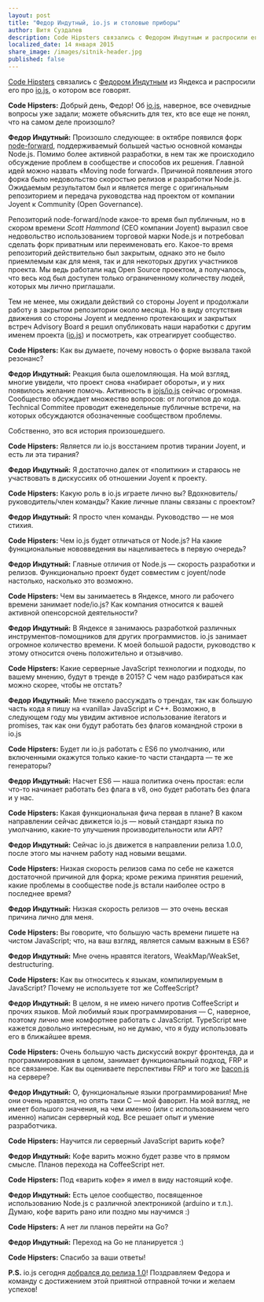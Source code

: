 ```yaml
---
layout: post
title: "Федор Индутный, io.js и столовые приборы"
author: Витя Суздалев
description: Code Hipsters связались с Федором Индутным и распросили его про io.js, о котором все говорят.
localized_date: 14 января 2015
share_image: /images/sitnik-header.jpg
published: false
---
```

[Code Hipsters](https://vk.com/codehipsters) связались с [Федором Индутным](https://blog.indutny.com/) из Яндекса и распросили его про [io.js](https://iojs.org/), о котором все говорят.

**Code Hipsters:** Добрый день, Федор! Об [io.js](https://iojs.org/), наверное, все очевидные вопросы уже задали; можете объяснить для тех, кто все еще не понял, что на самом деле произошло?

**Федор Индутный:** Произошло следующее: в октябре появился форк [node-forward](https://github.com/node-forward), поддерживаемый большей частью основной команды Node.js. Помимо более активной разработки, в нем так же происходило обсуждение проблем в сообществе и способов их решения. Главной идей можно назвать «Moving node forward». Причиной появления этого форка было недовольство скоростью релизов и разработки Node.js. Ожидаемым результатом был и является merge с оригинальным репозиторием и передача руководства над проектом от компании Joyent к Community (Open Governance).

Репозиторий node-forward/node какое-то время был публичным, но в скором времени *Scott Hammond* (CEO компании Joyent) выразил свое недовольство использованием торговой марки Node.js и потребовал сделать форк приватным или переименовать его. Какое-то время репозиторий действительно был закрытым, однако это не было приемлемым как для меня, так и для некоторых других участников проекта. Мы ведь работали над Open Source проектом, а получалось, что весь код был доступен только ограниченному количеству людей, которых мы лично приглашали.

Тем не менее, мы ожидали действий со стороны Joyent и продолжали работу в закрытом репозитории около месяца. Но в виду отсутствия движения со стороны Joyent и медленно протекающих и закрытых встреч Advisory Board я решил опубликовать наши наработки с другим именем проекта ([io.js](https://github.com/iojs/io.js)) и посмотреть, как отреагирует сообщество.

**Code Hipsters:** Как вы думаете, почему новость о форке вызвала такой резонанс?

**Федор Индутный:** Реакция была ошеломляющая. На мой взгляд, многие увидели, что проект снова «набирает обороты», и у них появилось желание помочь. Активность в [iojs/io.js](https://github.com/iojs/io.js) сейчас огромная. Сообщество обсуждает множество вопросов: от логотипов до кода. Technical Commitee проводит еженедельные публичные встречи, на которых обсуждаются обозначенные сообществом проблемы.

Собственно, это вся история произошедшего.

**Code Hipsters:** Является ли io.js восстанием против тирании Joyent, и есть ли эта тирания?

**Федор Индутный:** Я достаточно далек от «политики» и стараюсь не участвовать в дискуссиях об отношении Joyent к проекту.

**Code Hipsters:** Какую роль в io.js играете лично вы? Вдохновитель/руководитель/член команды? Какие личные планы связаны с проектом?

**Федор Индутный:** Я просто член команды. Руководство — не моя стихия.

**Code Hipsters:** Чем io.js будет отличаться от Node.js? На какие функциональные нововведения вы нацеливаетесь в первую очередь?

**Федор Индутный:** Главные отличия от Node.js — скорость разработки и релизов. Функционально проект будет совместим с joyent/node настолько, насколько это возможно.

**Code Hipsters:** Чем вы занимаетесь в Яндексе, много ли рабочего времени занимает node/io.js? Как компания относится к вашей активной опенсорсной деятельности?

**Федор Индутный:**  В Яндексе я занимаюсь разработкой различных инструментов-помощников для других программистов. io.js занимает огромное количество времени. К моей большой радости, руководство к этому относится очень положительно и отзывчиво.

**Code Hipsters:** Какие серверные JavaScript технологии и подходы, по вашему мнению, будут в тренде в 2015? С чем надо разбираться как можно скорее, чтобы не отстать?

**Федор Индутный:** Мне тяжело рассуждать о трендах, так как большую часть кода я пишу на «vanilla» JavaScript и C++. Возможно, в следующем году мы увидим активное использование iterators и promises, так как они будут работать без флагов командной строки в io.js

**Code Hipsters:** Будет ли io.js работать с ES6 по умолчанию, или включенными окажутся только какие-то части стандарта — те же генераторы?

**Федор Индутный:** Насчет ES6 — наша политика очень простая: если что-то начинает работать без флага в v8, оно будет работать без флага и у нас.

**Code Hipsters:** Какая функциональная фича первая в плане? В каком направлении сейчас движется io.js — новый стандарт языка по умолчанию, какие-то улучшения производительности или API?

**Федор Индутный:** Сейчас io.js движется в направлении релиза 1.0.0, после этого мы начнем работу над новыми вещами.

**Code Hipsters:** Низкая скорость релизов сама по себе не кажется достаточной причиной для форка; кроме режима принятия решений, какие проблемы в сообществе node.js встали наиболее остро в последнее время?

**Федор Индутный:** Низкая скорость релизов — это очень веская причина лично для меня.

**Code Hipsters:** Вы говорите, что большую часть времени пишете на чистом JavaScript; что, на ваш взгляд, является самым важным в ES6?

**Федор Индутный:** Мне очень нравятся iterators, WeakMap/WeakSet, destructuring.

**Code Hipsters:** Как вы относитесь к языкам, компилируемым в JavaScript? Почему не используете тот же CoffeeScript?

**Федор Индутный:** В целом, я не имею ничего против CoffeeScript и прочих языков. Мой любимый язык программирования — C, наверное, поэтому лично мне комфортнее работать с JavaScript. TypeScript мне кажется довольно интересным, но не думаю, что я буду использовать его в ближайшее время.

**Code Hipsters:** Очень большую часть дискуссий вокруг фронтенда, да и программирования в целом, занимает функциональный подход, FRP и все связанное. Как вы оцениваете перспективы FRP и того же [bacon.js](https://baconjs.github.io/) на сервере?

**Федор Индутный:** О, функциональные языки программирования! Мне они очень нравятся, но опять таки C — мой фаворит. На мой взгляд, не имеет большого значения, на чем именно (или с использованием чего именно) написан серверный код. Все решает опыт и умение разработчика.

**Code Hipsters:** Научится ли серверный JavaScript варить кофе?

**Федор Индутный:** Кофе варить можно будет разве что в прямом смысле. Планов перехода на CoffeeScript нет.

**Code Hipsters:** Под «варить кофе» я имел в виду настоящий кофе.

**Федор Индутный:** Есть целое сообщество, посвященное использованию Node.js с различной электроникой (arduino и т.п.). Думаю, кофе варить рано или поздно мы научимся :)

**Code Hipsters:** А нет ли планов перейти на Go?

**Федор Индутный:** Переход на Go не планируется :)

**Code Hipsters:** Спасибо за ваши ответы!

**P.S.** io.js сегодня [добрался до релиза 1.0](https://github.com/iojs/io.js/blob/v1.x/CHANGELOG.md)! Поздравляем Федора и команду с достижением этой приятной отправной точки и желаем успехов!
